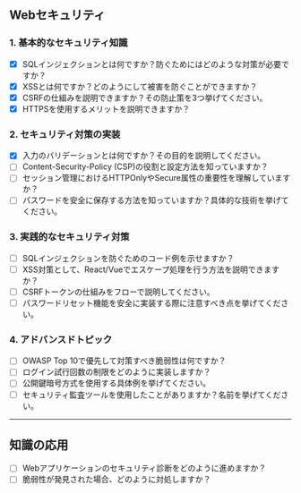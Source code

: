 ## Webセキュリティ
### 1. 基本的なセキュリティ知識
- [x] SQLインジェクションとは何ですか？防ぐためにはどのような対策が必要ですか？
- [x] XSSとは何ですか？どのようにして被害を防ぐことができますか？
- [x] CSRFの仕組みを説明できますか？その防止策を3つ挙げてください。
- [x] HTTPSを使用するメリットを説明できますか？

### 2. セキュリティ対策の実装
- [x] 入力のバリデーションとは何ですか？その目的を説明してください。
- [ ] Content-Security-Policy (CSP)の役割と設定方法を知っていますか？
- [ ] セッション管理におけるHTTPOnlyやSecure属性の重要性を理解していますか？
- [ ] パスワードを安全に保存する方法を知っていますか？具体的な技術を挙げてください。

### 3. 実践的なセキュリティ対策
- [ ] SQLインジェクションを防ぐためのコード例を示せますか？
- [ ] XSS対策として、React/Vueでエスケープ処理を行う方法を説明できますか？
- [ ] CSRFトークンの仕組みをフローで説明してください。
- [ ] パスワードリセット機能を安全に実装する際に注意すべき点を挙げてください。

### 4. アドバンスドトピック
- [ ] OWASP Top 10で優先して対策すべき脆弱性は何ですか？
- [ ] ログイン試行回数の制限をどのように実装しますか？
- [ ] 公開鍵暗号方式を使用する具体例を挙げてください。
- [ ] セキュリティ監査ツールを使用したことがありますか？名前を挙げてください。

---

## 知識の応用
- [ ] Webアプリケーションのセキュリティ診断をどのように進めますか？
- [ ] 脆弱性が発見された場合、どのように対処しますか？
